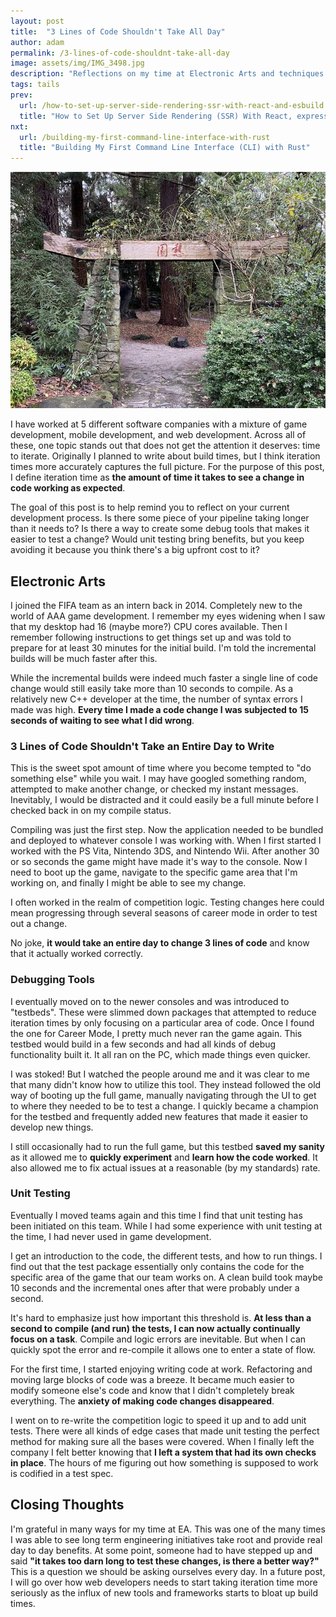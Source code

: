 ```yaml
---
layout: post
title:  "3 Lines of Code Shouldn't Take All Day"
author: adam
permalink: /3-lines-of-code-shouldnt-take-all-day
image: assets/img/IMG_3498.jpg
description: "Reflections on my time at Electronic Arts and techniques used to improve iteration times in video game development"
tags: tails
prev:
  url: /how-to-set-up-server-side-rendering-ssr-with-react-and-esbuild
  title: "How to Set Up Server Side Rendering (SSR) With React, express.js, and esbuild"
nxt:
  url: /building-my-first-command-line-interface-with-rust
  title: "Building My First Command Line Interface (CLI) with Rust"
---
```


![](/assets/img/IMG_3498.jpg)

I have worked at 5 different software companies with a mixture of game development, mobile development, and web development. Across all of these, one topic stands out that does not get the attention it deserves: time to iterate.  Originally I planned to write about build times, but I think iteration times more accurately captures the full picture. For the purpose of this post, I define iteration time as **the amount of time it takes to see a change in code working as expected**.

The goal of this post is to help remind you to reflect on your current development process. Is there some piece of your pipeline taking longer than it needs to? Is there a way to create some debug tools that makes it easier to test a change? Would unit testing bring benefits, but you keep avoiding it because you think there's a big upfront cost to it?

## Electronic Arts

I joined the FIFA team as an intern back in 2014.  Completely new to the world of AAA game development. I remember my eyes widening when I saw that my desktop had 16 (maybe more?) CPU cores available. Then I remember following instructions to get things set up and was told to prepare for at least 30 minutes for the initial build. I'm told the incremental builds will be much faster after this.

While the incremental builds were indeed much faster a single line of code change would still easily take more than 10 seconds to compile. As a relatively new C++ developer at the time, the number of syntax errors I made was high. **Every time I made a code change I was subjected to 15 seconds of waiting to see what I did wrong**.

### 3 Lines of Code Shouldn't Take an Entire Day to Write

This is the sweet spot amount of time where you become tempted to "do something else" while you wait.  I may have googled something random, attempted to make another change, or checked my instant messages.  Inevitably, I would be distracted and it could easily be a full minute before I checked back in on my compile status.

Compiling was just the first step. Now the application needed to be bundled and deployed to whatever console I was working with. When I first started I worked with the PS Vita, Nintendo 3DS, and Nintendo Wii. After another 30 or so seconds the game might have made it's way to the console. Now I need to boot up the game, navigate to the specific game area that I'm working on, and finally I might be able to see my change.

I often worked in the realm of competition logic. Testing changes here could mean progressing through several seasons of career mode in order to test out a change.

No joke, **it would take an entire day to change 3 lines of code** and know that it actually worked correctly.

### Debugging Tools

I eventually moved on to the newer consoles and was introduced to "testbeds". These were slimmed down packages that attempted to reduce iteration times by only focusing on a particular area of code. Once I found the one for Career Mode, I pretty much never ran the game again. This testbed would build in a few seconds and had all kinds of debug functionality built it. It all ran on the PC, which made things even quicker.

I was stoked! But I watched the people around me and it was clear to me that many didn't know how to utilize this tool. They instead followed the old way of booting up the full game, manually navigating through the UI to get to where they needed to be to test a change. I quickly became a champion for the testbed and frequently added new features that made it easier to develop new things.

I still occasionally had to run the full game, but this testbed **saved my sanity** as it allowed me to **quickly experiment** and **learn how the code worked**. It also allowed me to fix actual issues at a reasonable (by my standards) rate.

### Unit Testing

Eventually I moved teams again and this time I find that unit testing has been initiated on this team. While I had some experience with unit testing at the time, I had never used in game development. 

I get an introduction to the code, the different tests, and how to run things. I find out that the test package essentially only contains the code for the specific area of the game that our team works on. A clean build took maybe 10 seconds and the incremental ones after that were probably under a second. 

It's hard to emphasize just how important this threshold is. **At less than a second to compile (and run) the tests, I can now actually continually focus on a task**. Compile and logic errors are inevitable.  But when I can quickly spot the error and re-compile it allows one to enter a state of flow. 

For the first time, I started enjoying writing code at work. Refactoring and moving large blocks of code was a breeze.  It became much easier to modify someone else's code and know that I didn't completely break everything. The **anxiety of making code changes disappeared**. 

I went on to re-write the competition logic to speed it up and to add unit tests. There were all kinds of edge cases that made unit testing the perfect method for making sure all the bases were covered. When I finally left the company I felt better knowing that **I left a system that had its own checks in place**.  The hours of me figuring out how something is supposed to work is codified in a test spec. 

## Closing Thoughts

I'm grateful in many ways for my time at EA. This was one of the many times I was able to see long term engineering initiatives take root and provide real day to day benefits. At some point, someone had to have stepped up and said **"it takes too darn long to test these changes, is there a better way?"** This is a question we should be asking ourselves every day. In a future post, I will go over how web developers needs to start taking iteration time more seriously as the influx of new tools and frameworks starts to bloat up build times.